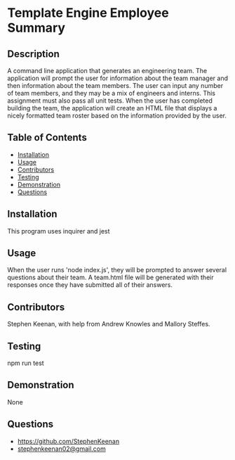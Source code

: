 # Template Engine Employee Summary

  ## Description
  A command line application that generates an engineering team. The application will prompt the user for information about the team manager and then information about the team members. The user can input any number of team members, and they may be a mix of engineers and interns. This assignment must also pass all unit tests. When the user has completed building the team, the application will create an HTML file that displays a nicely formatted team roster based on the information provided by the user.

  ## Table of Contents
  * [Installation](#Installation)
  * [Usage](#Usage)
  * [Contributors](#Contribution)
  * [Testing](#Testing)
  * [Demonstration](#Demonstration)
  * [Questions](#Questions)

  ## Installation
  This program uses inquirer and jest

  ## Usage
  When the user runs 'node index.js', they will be prompted to answer several questions about their team. A team.html file will be generated with their responses once they have submitted all of their answers.

  ## Contributors
  Stephen Keenan, with help from Andrew Knowles and Mallory Steffes.

  ## Testing
  npm run test

  ## Demonstration
  None

  ## Questions
  * <https://github.com/StephenKeenan>
  * <stephenkeenan02@gmail.com>